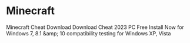 # Minecraft
Minecraft Cheat Download Download Cheat 2023 PC Free Install Now for Windows 7, 8.1 &amp;amp; 10 compatibility testing for Windows XP, Vista

